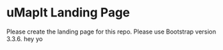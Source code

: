 # uMapIt Landing Page

Please create the landing page for this repo. Please use Bootstrap version 3.3.6. 
hey yo